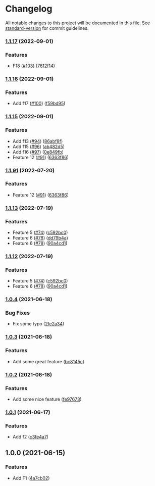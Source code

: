 # Changelog

All notable changes to this project will be documented in this file. See [standard-version](https://github.com/conventional-changelog/standard-version) for commit guidelines.

### [1.1.17](https://github.com/jonatasdaniel/changelog-test/compare/v1.1.16...v1.1.17) (2022-09-01)


### Features

* F18 ([#103](https://github.com/jonatasdaniel/changelog-test/issues/103)) ([7612f14](https://github.com/jonatasdaniel/changelog-test/commit/7612f141fbf471188369b376cb080d6638ec11ba))

### [1.1.16](https://github.com/jonatasdaniel/changelog-test/compare/v1.1.15...v1.1.16) (2022-09-01)


### Features

* Add f17 ([#100](https://github.com/jonatasdaniel/changelog-test/issues/100)) ([f59bd95](https://github.com/jonatasdaniel/changelog-test/commit/f59bd9555a71640b78595ec4aecc6ec898816266))

### [1.1.15](https://github.com/jonatasdaniel/changelog-test/compare/v1.1.13...v1.1.15) (2022-09-01)


### Features

* Add f13 ([#94](https://github.com/jonatasdaniel/changelog-test/issues/94)) ([86abf8f](https://github.com/jonatasdaniel/changelog-test/commit/86abf8fbf5b6b0076aeb01dd5b215cf4e7abc307))
* Add f15 ([#96](https://github.com/jonatasdaniel/changelog-test/issues/96)) ([ab482d5](https://github.com/jonatasdaniel/changelog-test/commit/ab482d5ffad8a874855b921942a4565cfcf8ff17))
* Add f16 ([#97](https://github.com/jonatasdaniel/changelog-test/issues/97)) ([0e849fb](https://github.com/jonatasdaniel/changelog-test/commit/0e849fbaa14f4c3ccb054fbe0000f0d892abd657))
* Feature 12 ([#91](https://github.com/jonatasdaniel/changelog-test/issues/91)) ([6363f86](https://github.com/jonatasdaniel/changelog-test/commit/6363f86e1ef75048b07c32e1a812b1c57b48680a))

### [1.1.91](https://github.com/jonatasdaniel/changelog-test/compare/v1.1.13...v1.1.91) (2022-07-20)


### Features

* Feature 12 ([#91](https://github.com/jonatasdaniel/changelog-test/issues/91)) ([6363f86](https://github.com/jonatasdaniel/changelog-test/commit/6363f86e1ef75048b07c32e1a812b1c57b48680a))

### [1.1.13](https://github.com/jonatasdaniel/changelog-test/compare/v1.0.4...v1.1.13) (2022-07-19)


### Features

* Feature 5 ([#74](https://github.com/jonatasdaniel/changelog-test/issues/74)) ([c592bc0](https://github.com/jonatasdaniel/changelog-test/commit/c592bc00117c443892429bfa0252668a7a488373))
* Feature 6 ([#78](https://github.com/jonatasdaniel/changelog-test/issues/78)) ([dd79b4a](https://github.com/jonatasdaniel/changelog-test/commit/dd79b4af7cf6b7b64fae205fe86a49d0500214fc))
* Feature 6 ([#78](https://github.com/jonatasdaniel/changelog-test/issues/78)) ([90a4cd1](https://github.com/jonatasdaniel/changelog-test/commit/90a4cd1e55f76b92161430bda37abb2871c82a1b))

### [1.1.12](https://github.com/jonatasdaniel/changelog-test/compare/v1.0.4...v1.1.12) (2022-07-19)


### Features

* Feature 5 ([#74](https://github.com/jonatasdaniel/changelog-test/issues/74)) ([c592bc0](https://github.com/jonatasdaniel/changelog-test/commit/c592bc00117c443892429bfa0252668a7a488373))
* Feature 6 ([#78](https://github.com/jonatasdaniel/changelog-test/issues/78)) ([90a4cd1](https://github.com/jonatasdaniel/changelog-test/commit/90a4cd1e55f76b92161430bda37abb2871c82a1b))

### [1.0.4](https://github.com/jonatasdaniel/changelog-test/compare/v1.0.3...v1.0.4) (2021-06-18)


### Bug Fixes

* Fix some typo ([2fe2a34](https://github.com/jonatasdaniel/changelog-test/commit/2fe2a34248ba95c90d6baefea4a55765ab4744ca))

### [1.0.3](https://github.com/jonatasdaniel/changelog-test/compare/v1.0.2...v1.0.3) (2021-06-18)


### Features

* Add some great feature ([bc8145c](https://github.com/jonatasdaniel/changelog-test/commit/bc8145cbaae2507e5d668e0c2a1c34eca03c61c6))

### [1.0.2](https://github.com/jonatasdaniel/changelog-test/compare/v1.0.1...v1.0.2) (2021-06-18)


### Features

* Add some nice feature ([fe97673](https://github.com/jonatasdaniel/changelog-test/commit/fe9767327cb76d89505830b2514be10f1dec1896))

### [1.0.1](https://github.com/jonatasdaniel/changelog-test/compare/v1.0.0...v1.0.1) (2021-06-17)


### Features

* Add f2 ([c3fe4a7](https://github.com/jonatasdaniel/changelog-test/commit/c3fe4a7a51918d49f104f5453ef0bb095dd929fb))

## 1.0.0 (2021-06-15)


### Features

* Add F1 ([4a7cb02](https://github.com/jonatasdaniel/changelog-test/commit/4a7cb025bca675843c1131fcb86fe5d4f72b3e7b))
